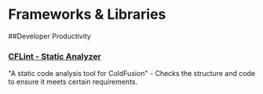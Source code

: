 # Frameworks & Libraries

##Developer Productivity


### [CFLint - Static Analyzer ](https://github.com/cflint/CFLint)
"A static code analysis tool for ColdFusion" - Checks the structure and code to ensure it meets certain requirements.


 



